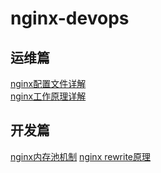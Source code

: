 # nginx-devops
## 运维篇
[nginx配置文件详解](/ops/01.md)  
[nginx工作原理详解](/ops/02.md)
## 开发篇
[nginx内存池机制](/dev/01.md)
[nginx rewrite原理](/dev/02.md)
